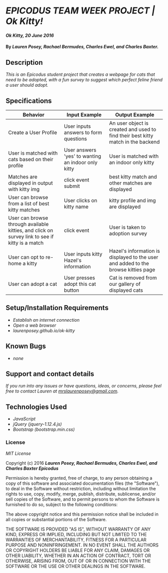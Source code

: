 # _EPICODUS TEAM WEEK PROJECT | Ok Kitty!_

#### _Ok Kitty, 20 June 2016_

#### By _**Lauren Posey, Rachael Bermudes, Charles Ewel, and Charles Baxter.**_

## Description

_This is an Epicodus student project that creates a webpage for cats that need to be adopted, with a fun survey to suggest which perfect feline friend a user should adopt._

## Specifications

Behavior  | Input Example | Output Example
------------- | ------------- | -------------
 Create a User Profile|User inputs answers to form questions|An user object is created and used to find their best kitty match in the backend
 User is matched with cats based on their profile|User answers 'yes' to wanting an indoor only kitty| User is matched with an indoor only kitty
 Matches are displayed in output with kitty img|click event submit|best kitty match and other matches are displayed
 User can browse from a list of best kitty matches|User clicks on kitty name|kitty profile and img are displayed
 User can browse through available kitties, and click on survey link to see if kitty is a match|click event|User is taken to adoption survey
 User can opt to re-home a kitty|User inputs kitty Hazel's information|Hazel's information is displayed to the user and added to the browse kitties page
 User can adopt a cat|User presses adopt this cat button|Cat is removed from our gallery of displayed cats

## Setup/Installation Requirements

* _Establish an internet connection_
* _Open a web browser_
* _laurenposey.github.io/ok-kitty_

## Known Bugs

* _none_

## Support and contact details

_If you run into any issues or have questions, ideas, or concerns, please feel free to contact Lauren at <a href="mailto:mrslaurenposey@gmail.com">mrslaurenposey@gmail.com</a>._

## Technologies Used

* _JavaScript_
* _jQuery (jquery-1.12.4.js)_
* _Bootstrap (bootstrap.min.css)_

### License

*MIT License*

Copyright (c) 2016 **_Lauren Posey, Rachael Bermudes, Charles Ewel, and Charles Baxter
Epicodus_**

Permission is hereby granted, free of charge, to any person obtaining a copy of this software and associated documentation files (the "Software"), to deal in the Software without restriction, including without limitation the rights to use, copy, modify, merge, publish, distribute, sublicense, and/or sell copies of the Software, and to permit persons to whom the Software is furnished to do so, subject to the following conditions:

The above copyright notice and this permission notice shall be included in all copies or substantial portions of the Software.

THE SOFTWARE IS PROVIDED "AS IS", WITHOUT WARRANTY OF ANY KIND, EXPRESS OR IMPLIED, INCLUDING BUT NOT LIMITED TO THE WARRANTIES OF MERCHANTABILITY, FITNESS FOR A PARTICULAR PURPOSE AND NONINFRINGEMENT. IN NO EVENT SHALL THE AUTHORS OR COPYRIGHT HOLDERS BE LIABLE FOR ANY CLAIM, DAMAGES OR OTHER LIABILITY, WHETHER IN AN ACTION OF CONTRACT, TORT OR OTHERWISE, ARISING FROM, OUT OF OR IN CONNECTION WITH THE SOFTWARE OR THE USE OR OTHER DEALINGS IN THE SOFTWARE.
